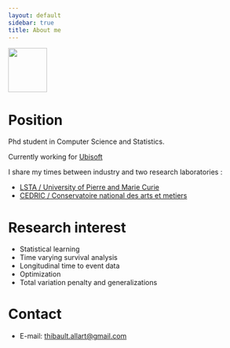 ```yaml
---
layout: default
sidebar: true
title: About me
---
```


<img src="https://thibaultallart.github.io/resume/Photo_profil.jpg" height="90" width="79">

# Position
Phd student in Computer Science and Statistics.

Currently working for [Ubisoft](https://www.ubisoft.com)

I share my times between industry and two research laboratories :
* [LSTA / University of Pierre and Marie Curie](http://www.lsta.lab.upmc.fr/)
* [CEDRIC / Conservatoire national des arts et metiers](http://cedric.cnam.fr/)

# Research interest
- Statistical learning
- Time varying survival analysis
- Longitudinal time to event data
- Optimization
- Total variation penalty and generalizations

# Contact
- E-mail: thibault.allart@gmail.com

